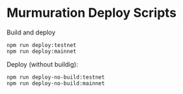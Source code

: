 # Murmuration Deploy Scripts

Build and deploy
```
npm run deploy:testnet
npm run deploy:mainnet
```

Deploy (without buildig):
```
npm run deploy-no-build:testnet
npm run deploy-no-build:mainnet
```
